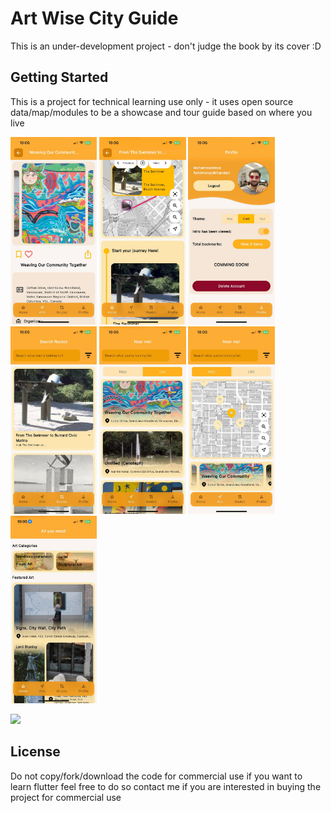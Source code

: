 # Art Wise City Guide

This is an under-development project - don't judge the book by its cover :D

## Getting Started

This is a project for technical learning use only - it uses open source data/map/modules to be a showcase and tour guide based on where you live

<img src="assets/screenshots/1.jpg" height="300em" /> <img src="assets/screenshots/2.jpg" height="300em" /> <img src="assets/screenshots/3.jpg" height="300em" /> <img src="assets/screenshots/4.jpg" height="300em" /> <img src="assets/screenshots/5.jpg" height="300em" /> <img src="assets/screenshots/6.jpg" height="300em" /> <img src="assets/screenshots/7.jpg" height="300em" />

<img src="assets/screenshots/preview.gif" width="340"/>

## License

Do not copy/fork/download the code for commercial use
if you want to learn flutter feel free to do so
contact me if you are interested in buying the project for commercial use
